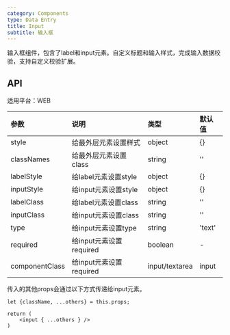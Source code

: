 ```yaml
---
category: Components
type: Data Entry
title: Input
subtitle: 输入框
---
```


输入框组件，包含了label和input元素。自定义标题和输入样式，完成输入数据校验，支持自定义校验扩展。


## API

适用平台：WEB

|参数|说明|类型|默认值|
|:--|:---|:--|:---|
|style|给最外层元素设置样式|object|{}|
|classNames|给最外层元素设置class|string|''|
|labelStyle|给label元素设置style|object|{}|
|inputStyle|给input元素设置style|object|{}|
|labelClass|给label元素设置class|string|''|
|inputClass|给input元素设置class|string|''|
|type|给input元素设置type|string|'text'|
|required|给input元素设置required|boolean|-|
|componentClass|给input元素设置required|input/textarea|input|

传入的其他props会通过以下方式传递给input元素。

```
let {className, ...others} = this.props;

return (
    <input { ...others } />
)

```
